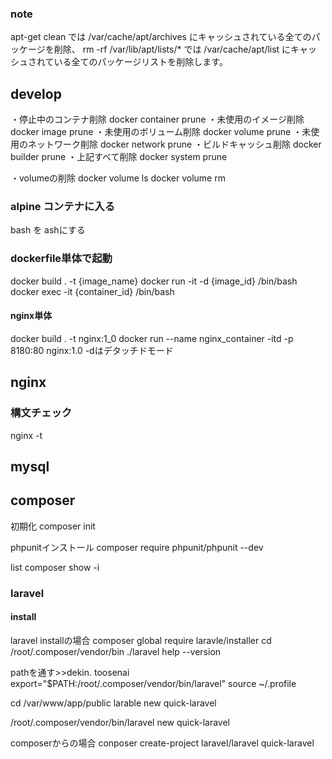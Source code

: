 ### note
apt-get clean では /var/cache/apt/archives にキャッシュされている全てのパッケージを削除、
rm -rf /var/lib/apt/lists/* では /var/cache/apt/list にキャッシュされている全てのパッケージリストを削除します。


## develop
・停止中のコンテナ削除
docker container prune
・未使用のイメージ削除
docker image prune
・未使用のボリューム削除
docker volume prune
・未使用のネットワーク削除
docker network prune
・ビルドキャッシュ削除
docker builder prune
・上記すべて削除
docker system prune

・volumeの削除
docker volume ls
docker volume rm <volume name>

### alpine コンテナに入る
bash を ashにする

### dockerfile単体で起動
docker build . -t {image_name}
docker run -it -d {image_id} /bin/bash
docker exec -it {container_id} /bin/bash

#### nginx単体
docker build . -t nginx:1_0
docker run --name nginx_container -itd -p 8180:80 nginx:1.0
 -dはデタッチドモード

## nginx
### 構文チェック
nginx -t

## mysql


## composer 
初期化
composer init

phpunitインストール
composer require phpunit/phpunit --dev


list
composer show -i


### laravel
#### install
laravel installの場合
composer global require laravle/installer
cd /root/.composer/vendor/bin
./laravel help --version

pathを通す>>dekin. toosenai
export="$PATH:/root/.composer/vendor/bin/laravel"
source ~/.profile

cd /var/www/app/public
larable new quick-laravel

/root/.composer/vendor/bin/laravel new quick-laravel

composerからの場合
conposer create-project laravel/laravel quick-laravel